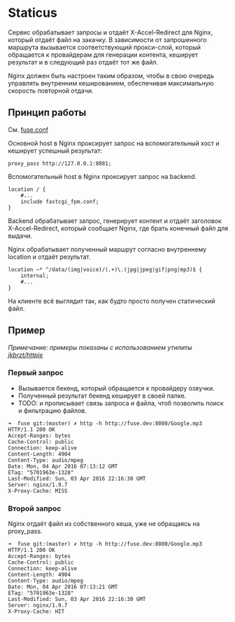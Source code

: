 # Staticus

Сервис обрабатывает запросы и отдаёт X-Accel-Redirect для Nginx, который отдаёт файл на закачку.
В зависимости от запрошенного маршрута вызывается соответствующий прокси-слой,
который обращается к провайдерам для генерации контента, кеширует результат и в следующий раз отдаёт тот же файл.

Nginx должен быть настроен таким образом, чтобы в свою очередь управлять внутренним кешированием,
обеспечивая максимальную скорость повторной отдачи.

## Принцип работы

См. [fuse.conf](etc/nginx/conf.d/fuse.conf)

Основной host в Nginx проксирует запрос на вспомогательный хост и кеширует успешный результат:

```
proxy_pass http://127.0.0.1:8081;
```

Вспомогательный host в Nginx проксирует запрос на backend.

```
location / {
    #...
    include fastcgi_fpm.conf;
}
```

Backend обрабатывает запрос, генерирует контент и отдаёт заголовок X-Accel-Redirect,
который сообщает Nginx, где брать конечный файл для выдачи.

Nginx обрабатывает полученный маршрут согласно внутреннему location и отдаёт результат.

```
location ~* ^/data/(img|voice)/(.+)\.(jpg|jpeg|gif|png|mp3)$ {
    internal;
    #...
}
```

На клиенте всё выглядит так, как будто просто получен статический файл.

## Пример

*Примечание: примеры показаны с использованием утилиты [jkbrzt/httpie](https://github.com/jkbrzt/httpie)*

### Первый запрос

- Вызывается бекенд, который обращается к провайдеру озвучки.
- Полученный результат бекенд кеширует в своей папке.
- TODO: и прописывает связь запроса и файла, чтоб позволить поиск и фильтрацию файлов.

```
➜  fuse git:(master) ✗ http -h http://fuse.dev:8080/Google.mp3
HTTP/1.1 200 OK
Accept-Ranges: bytes
Cache-Control: public
Connection: keep-alive
Content-Length: 4904
Content-Type: audio/mpeg
Date: Mon, 04 Apr 2016 07:13:12 GMT
ETag: "5701963e-1328"
Last-Modified: Sun, 03 Apr 2016 22:16:30 GMT
Server: nginx/1.9.7
X-Proxy-Cache: MISS
```

### Второй запрос

Nginx отдаёт файл из собственного кеша, уже не обращаясь на proxy_pass.

```
➜  fuse git:(master) ✗ http -h http://fuse.dev:8080/Google.mp3
HTTP/1.1 200 OK
Accept-Ranges: bytes
Cache-Control: public
Connection: keep-alive
Content-Length: 4904
Content-Type: audio/mpeg
Date: Mon, 04 Apr 2016 07:13:21 GMT
ETag: "5701963e-1328"
Last-Modified: Sun, 03 Apr 2016 22:16:30 GMT
Server: nginx/1.9.7
X-Proxy-Cache: HIT
```